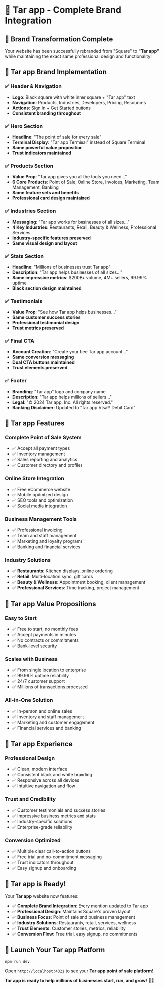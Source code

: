 # 🎯 Tar app - Complete Brand Integration

## 🔄 Brand Transformation Complete

Your website has been successfully rebranded from "Square" to **"Tar app"** while maintaining the exact same professional design and functionality!

## 🎨 Tar app Brand Implementation

### ✅ **Header & Navigation**
- **Logo**: Black square with white inner square + "Tar app" text
- **Navigation**: Products, Industries, Developers, Pricing, Resources
- **Actions**: Sign In + Get Started buttons
- **Consistent branding throughout**

### ✅ **Hero Section**
- **Headline**: "The point of sale for every sale"
- **Terminal Display**: "Tar app Terminal" instead of Square Terminal
- **Same powerful value proposition**
- **Trust indicators maintained**

### ✅ **Products Section**
- **Value Prop**: "Tar app gives you all the tools you need..."
- **6 Core Products**: Point of Sale, Online Store, Invoices, Marketing, Team Management, Banking
- **Same feature sets and benefits**
- **Professional card design maintained**

### ✅ **Industries Section**
- **Messaging**: "Tar app works for businesses of all sizes..."
- **4 Key Industries**: Restaurants, Retail, Beauty & Wellness, Professional Services
- **Industry-specific features preserved**
- **Same visual design and layout**

### ✅ **Stats Section**
- **Headline**: "Millions of businesses trust Tar app"
- **Description**: "Tar app helps businesses of all sizes..."
- **Same impressive metrics**: $200B+ volume, 4M+ sellers, 99.99% uptime
- **Black section design maintained**

### ✅ **Testimonials**
- **Value Prop**: "See how Tar app helps businesses..."
- **Same customer success stories**
- **Professional testimonial design**
- **Trust metrics preserved**

### ✅ **Final CTA**
- **Account Creation**: "Create your free Tar app account..."
- **Same conversion messaging**
- **Dual CTA buttons maintained**
- **Trust elements preserved**

### ✅ **Footer**
- **Branding**: "Tar app" logo and company name
- **Description**: "Tar app helps millions of sellers..."
- **Legal**: "© 2024 Tar app, Inc. All rights reserved."
- **Banking Disclaimer**: Updated to "Tar app Visa® Debit Card"

## 🚀 Tar app Features

### **Complete Point of Sale System**
- ✅ Accept all payment types
- ✅ Inventory management
- ✅ Sales reporting and analytics
- ✅ Customer directory and profiles

### **Online Store Integration**
- ✅ Free eCommerce website
- ✅ Mobile optimized design
- ✅ SEO tools and optimization
- ✅ Social media integration

### **Business Management Tools**
- ✅ Professional invoicing
- ✅ Team and staff management
- ✅ Marketing and loyalty programs
- ✅ Banking and financial services

### **Industry Solutions**
- ✅ **Restaurants**: Kitchen displays, online ordering
- ✅ **Retail**: Multi-location sync, gift cards
- ✅ **Beauty & Wellness**: Appointment booking, client management
- ✅ **Professional Services**: Time tracking, project management

## 🎯 Tar app Value Propositions

### **Easy to Start**
- ✅ Free to start, no monthly fees
- ✅ Accept payments in minutes
- ✅ No contracts or commitments
- ✅ Bank-level security

### **Scales with Business**
- ✅ From single location to enterprise
- ✅ 99.99% uptime reliability
- ✅ 24/7 customer support
- ✅ Millions of transactions processed

### **All-in-One Solution**
- ✅ In-person and online sales
- ✅ Inventory and staff management
- ✅ Marketing and customer engagement
- ✅ Financial services and banking

## 📱 Tar app Experience

### **Professional Design**
- ✅ Clean, modern interface
- ✅ Consistent black and white branding
- ✅ Responsive across all devices
- ✅ Intuitive navigation and flow

### **Trust and Credibility**
- ✅ Customer testimonials and success stories
- ✅ Impressive business metrics and stats
- ✅ Industry-specific solutions
- ✅ Enterprise-grade reliability

### **Conversion Optimized**
- ✅ Multiple clear call-to-action buttons
- ✅ Free trial and no-commitment messaging
- ✅ Trust indicators throughout
- ✅ Easy signup and onboarding

## 🎉 Tar app is Ready!

Your **Tar app** website now features:

- ✅ **Complete Brand Integration**: Every mention updated to Tar app
- ✅ **Professional Design**: Maintains Square's proven layout
- ✅ **Business Focus**: Point of sale and business management
- ✅ **Industry Solutions**: Restaurants, retail, services, wellness
- ✅ **Trust Elements**: Customer stories, metrics, reliability
- ✅ **Conversion Flow**: Free trial, easy signup, no commitments

## 🚀 Launch Your Tar app Platform

```bash
npm run dev
```

Open `http://localhost:4321` to see your **Tar app point of sale platform**!

**Tar app is ready to help millions of businesses start, run, and grow!** 🎯✨